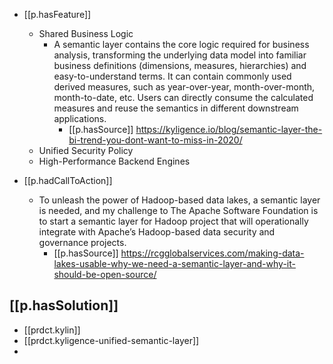 

- [[p.hasFeature]]
  - Shared Business Logic
    - A semantic layer contains the core logic required for business analysis, transforming the underlying data model into familiar business definitions (dimensions, measures, hierarchies) and easy-to-understand terms. It can contain commonly used derived measures, such as year-over-year, month-over-month, month-to-date, etc. Users can directly consume the calculated measures and reuse the semantics in different downstream applications.
      - [[p.hasSource]] https://kyligence.io/blog/semantic-layer-the-bi-trend-you-dont-want-to-miss-in-2020/
  - Unified Security Policy
  - High-Performance Backend Engines 

- [[p.hadCallToAction]]
  -  To unleash the power of Hadoop-based data lakes, a semantic layer is needed, and my challenge to The Apache Software Foundation is to start a semantic layer for Hadoop project that will operationally integrate with Apache’s Hadoop-based data security and governance projects.
     -  [[p.hasSource]] https://rcgglobalservices.com/making-data-lakes-usable-why-we-need-a-semantic-layer-and-why-it-should-be-open-source/

## [[p.hasSolution]]

- [[prdct.kylin]]
- [[prdct.kyligence-unified-semantic-layer]]
- 